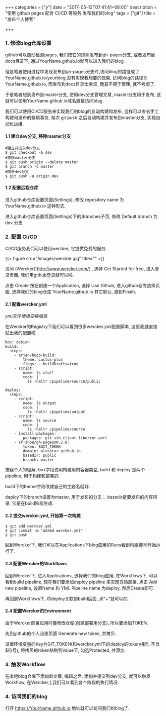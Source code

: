 +++
categories = ["y"]
date = "2017-05-13T07:41:41+08:00"
description = "使用 github pages 配合 CI/CD 等服务 发布我们的blog"
tags = ["git"]
title = "发布个人博客"

+++

### 1. 修改blog仓库设置
github可以自动检测pages, 我们按它的规则发布到gh-pages分支, 或者发布到docs目录下, 通过YourName.github.io就可以进入我们的blog.
   
但是笔者使用过程中发现发布到gh-pages分支时,访问blog的路径成了YourName.github.io/yourblog,没有实现我想要的效果, 访问blog的路径为YourName.github.io, 而发布到docs目录太麻烦, 而其不便于管理, 就不考虑了.   

于是笔者想到发布到master分支, 使用dev分支管理文章, master分支用于发布, 这就可以使用YourName.github.io域名直接访问blog.  

我们可以使用CI/CD服务来实现我们的blog的自动构建和发布, 这样可以省去手工构建和发布的繁琐事务, 每次 git push 之后自动构建并发布到master分支, 实现自动化运维.

#### 1.1 建立dev分支, 移除master分支
```
#建立并进入dev分支
$ git checkout -b dev
#移除master分支
$ git push origin --delete master
$ git branch -d master
#同步dev分支
$ git push -u origin dev
```

#### 1.2 配置远程仓库
进入github仓库设置页面(Settings), 修改 repository name 为 YourName.github.io 这种形式. 

进入github仓库设置页面(Settings)下的Branches子页, 修改 Default branch 为 dev 分支  

### 2. 配置 CI/CD 
CI/CD服务我们可以使用wercker, 它提供免费的服务. 

{{< figure src="/images/wercker.jpg" title="" >}}

访问 (Wercker)[http://www.wercker.com/] , 选择 Get Started for free, 进入登录页面, 我们用github登录就可以啦. 

点击 Create 按钮创建一个Application, 选择 Use Github, 进入github仓库选择页面, 选择我们的blog仓库 YourName.github.io  其它默认, 直到Finsih.  

#### 2.1 配置wercker.yml  
*yml文件使用空格缩进*

在Wercker的Registry下我们可以看到很多wercker.yml配置脚本, 这里我就直接贴出我的配置啦.  
```
box: debian
build:
  steps:
    - arjen/hugo-build:
        theme: cactus-plus
        flags: --buildDrafts=true
    - script:
        name: ls stuff
        code: |
          ls -haltr /pipeline/source/public

deploy:
  steps:
    - script:
        name: ls output
        code: |
          ls -haltr /pipeline/output
    - script:
        name: ls source
        code: |
          ls -haltr /pipeline/source
    - install-packages:
        packages: git ssh-client liberror-perl
    - sf-zhou/gh-pages@0.2.6:
        token: $GIT_TOKEN
        domain: alenstar.github.io
        basedir: public
        branch: master

```

按我个人的理解, box字段说明构建用的容器类型, build 和 deploy 是两个pipeline, 用于构建和部署的.  

build下的theme字段改成自己的主题名就好.  

deploy下的branch设置为master, 用于发布的分支； basedir是要发布的内容目录, 它是在build阶段生成.  

#### 2.2 提交wercker.yml, 开始第一次构建  
```
$ git add wercker.yml 
$ git commit -m "added wercker.yml"
$ git push
```   

回到Wercker下, 我们可以在Applications下blog应用的Runs看到构建脚本开始运行了. 

#### 2.3 配置Wercker的Workflows  
回到Wercker下, 进入Applications, 选择我们的blog应用, 在Workflows下, 可以看到build pipeline, 现在我们要添加deploy pipeline 来实现自动部署, 点击 Add new pipeline, 设置Name 和 YML Pipeline name 为deploy, 然后Create即可.  

再回到Workflows下, 将deploy关联到build后面, 点"+"就可以的.  

#### 2.4 配置Wercker的Environment  
由于Wercker部署应用时要修改仓库(创建部署用分支), 所以要添加TOKEN.  

先到github的个人设置页面 Generate new token, 并拷贝.  

设置环境变量的Key为GIT_TOKEN(和wercker.yml下的deploy的token相同, 不含$符号), 将拷贝的token粘贴到Value下, 勾选Protected, 并添加.  

### 3. 触发Workflow 
在本地blog仓库下添加新文章, 编辑之后, 添加并提交到dev分支, 就可以触发Workflow, 在Wercker上我们可以看到各个阶段的执行情况.  

### 4. 访问我们的blog 
打开 https://YourName.github.io 地址就可以访问我们的blog了.  
